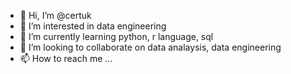 - 👋 Hi, I’m @certuk
- 👀 I’m interested in data engineering
- 🌱 I’m currently learning python, r language, sql
- 💞️ I’m looking to collaborate on data analaysis, data engineering
- 📫 How to reach me ...

<!---
certuk/certuk is a ✨ special ✨ repository because its `README.md` (this file) appears on your GitHub profile.
You can click the Preview link to take a look at your changes.
--->
